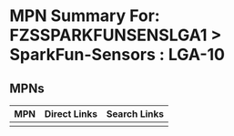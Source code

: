 



# MPN Summary For: FZSSPARKFUNSENSLGA1 > SparkFun-Sensors : LGA-10

## MPNs
  

|MPN|Direct Links|Search Links|
| :--- | :--- | :--- |
||||
